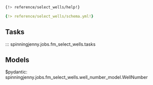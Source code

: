 ```bash
{!> reference/select_wells/help!}
```
```yaml
{!> reference/select_wells/schema.yml!}
```

## Tasks

::: spinningjenny.jobs.fm_select_wells.tasks

## Models

$pydantic: spinningjenny.jobs.fm_select_wells.well_number_model.WellNumber
